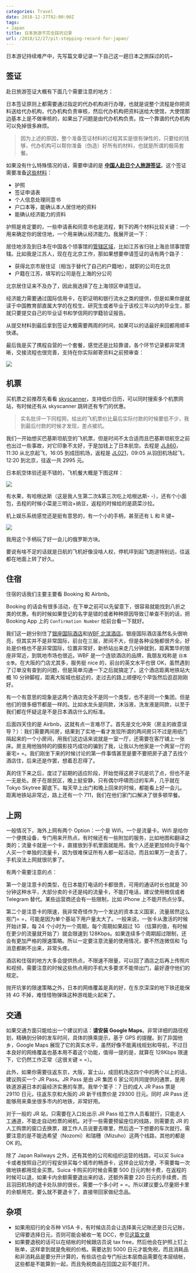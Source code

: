 ```yaml
---
categories: Travel
date: 2018-12-27T02:00:00Z
tags:
- Japan
title: 日本旅游不完全踩坑记录
url: /2018/12/27/pit-stepping-record-for-japan/
---
```


日本游记持续难产中，先写篇文章记录一下自己这一趟日本之旅踩过的坑~

<!--more-->

## 签证

赴日旅游签证大概有下面几个需要注意的地方：

日本签证原则上都需要通过指定的代办机构进行办理，也就是说整个流程是你把资料送给代办机构，代办机构负责审核，然后代办机构把资料送给大使馆，大使馆那边基本上是不做审核的，如果出了问题是由代办机构负责。找一个靠谱的代办机构可以免掉很多麻烦。

> 因为上述的原因，整个准备签证材料的过程其实是很有弹性的，只要给的钱够，代办机构可以帮你准备（伪造）好所有的材料，也就是所谓的极简套餐。

如果没有什么特殊情况的话，需要申请的是 [**中国人赴日个人旅游签证**](https://www.cn.emb-japan.go.jp/consular/visa_dantai.htm)。这个签证需要准备[这些材料](https://www.cn.emb-japan.go.jp/consular/joho180301.htm)：

- 护照
- 签证申请表
- 个人信息处理同意书
- 户口本等，能确认本人居住地的资料
- 能确认经济能力的资料

护照是肯定要的，一些申请表和同意书也是流程，剩下的两个材料比较关键：一个用来确定你的居住地，一个用来确认经济能力。我展开说一下：

居住地涉及到日本在中国各个领事馆的[管辖区域](https://www.cn.emb-japan.go.jp/consular/visa_dantai.htm)，比如江苏省归驻上海总领事馆管辖。比如我是江苏人，现在在北京工作，那如果想要申请签证的话有两个路子：

- 获得北京市居住证（相当于替代了自己的户籍地），就职的公司在北京
- 户籍在江苏，填写的公司是在上海的分公司

北京居住证来不及办了，因此我选择了在上海领区申请签证。

经济能力需要通过国际信用卡，在职证明和银行流水之类的提供，但是如果你是就读于中国教育部直属大学的在校生、研究生或者毕业于该校三年以内的毕业生，那就只要提交自己的毕业证书和学信网的学籍验证报告。

从提交材料到最后拿到签证大概需要两周的时间，如果可以的话最好来回都用顺丰快递。

最后我是买了携程自营的一个套餐，感觉还是比较靠谱，各个环节记录都非常清晰，交接流程也很完善，支持在你实际邮寄资料之前预审查：

![](apply-visa.png)

## 机票

买机票之前推荐先看看 [skyscanner](https://www.skyscanner.net/)，支持低价日历，可以同时搜索多个机票网站，有时候还有从 skyscanner 跳转还有专门的优惠。

> 实名批评一下同程网，给出的飞机票价比最后实际付款的时候要低不少，我到最后付款的时候才发现，差点被坑。

我们一开始想买巴基斯坦航空的飞机票，但是时间不太合适而且巴基斯坦航空之前也出过一些事故，对它印象不太好，于是加钱上了日本航空。去程是 [JL860](https://flightaware.com/live/flight/JAL860)，11:30 从北京起飞，16:05 到成田机场，返程是 [JL021](https://flightaware.com/live/flight/JAL21)，09:05 从羽田机场起飞，12:20 到北京，往返一共 2995 元。

日本航空体验还是不错的，飞机餐大概是下图这样：

![](food-on-plane.jpg)

有水果，有哈根达斯（这是我人生第二次&第三次吃上哈根达斯- -），还有个小面包，去程的时候小菜是三明治+纳豆，返程的时候给的是蔬菜沙拉。

机上娱乐系统感觉还是挺有意思的，有一个小的手柄，甚至还有 L 和 R 键~

![](handle-on-plane.jpg)

我用这个手柄玩了好一会儿的俄罗斯方块。

要说有啥不足的话就是日航的飞机好像没啥人权，停机坪到起飞跑道特别远，往返都在地面上转了好久。

## 住宿

住宿的话我们主要主要看 Booking 和 Airbnb。

Booking 的话会有很多活动，在下单之前可以先留意下，很容易就能找到八折之类的优惠。有的时候如果登记的名字是错的或者种种原因导致订单查不到的话，把 Booking App 上的 `Confirmation Number` 给前台看一下就好。

我们这一趟分别住了[银座国际酒店](https://www.booking.com/hotel/jp/ginza-kokusai.zh-cn.html)和[WBF 北滨酒店](https://www.booking.com/hotel/jp/pressance-kitahama-by-wbf.zh-cn.html)。银座国际酒店虽然名头很响亮，但其实并不是非常国际，前台在三层，房间不大，但是各种设施都很齐全。好处是价格也不是非常国际，位置非常好，新桥站出来走几分钟就到，距离繁华的银座非常近，到筑地市场也很近。WBF 是一个连锁酒店的品牌，我朋友戏称是 `日本全季`。在大阪的门店尤其多，服务挺 nice 的，前台的英文水平也很 OK，虽然遇到了订单没有查到的问题，但是简单沟通一下之后就搞定了。这个酒店距离地铁站大概 10 分钟脚程，距离大阪城也挺近的，走过去的路上顺便吃个早饭然后逛逛刚刚好。

有一个有意思的现象是这两个酒店完全不是同一个类型，也不是同一个集团，但是他们的很多细节都是一样的。比如水龙头是同款，沐浴液，洗发液是同款，以至于我们都在怀疑这是不是日本酒店什么的标准。

后面四天住的是 Airbnb，这就有点一言难尽了。首先是文化冲突（房主的故意误导？）：我们需要两间房，结果到了实地一看才发现所谓的两间房只不过是用纸门隔起来的一个小房间，用我们这边话来说就是一室一厅，还需要在客厅铺上一张床。房主用他独特的的摄影技巧成功的骗到了我，让我以为他家是一个两室一厅的豪宅= =。我们刚坐下来的时候讨论的第一件事情甚至是要不要把房子退了去找个酒店住，后来还是作罢，想着忍忍得了。

真的住下来之后，度过了前期的适应阶段，开始觉得这房子坑是坑了点，但也不是一无是处。房子在居民区，晚上挺安静，只有偶尔呼啸而过的车声，几乎就在 Tokyo Skytree 脚底下。每天早上出门和晚上回来的时候，都能看上好一会儿。距离地铁站非常近，路上还有一个 711，我们在他们家门口解决了很多顿早餐。

## 上网

一般情况下，海外上网有两个 Option：一个是 Wifi，一个是流量卡。Wifi 是给你一个便携设备，专门用来开热点，有时候还有一些附加的服务，比如地图和翻译之类的；流量卡就是一个卡，直接放到手机里面就能用。我个人还是更加倾向于每个人买一个单独的流量卡，因为很难保证所有人都一起活动，而且如果万一走丢了，手机没法上网就很坑爹了。

有两个需要注意的点：

第一个是注意卡的类型，在日本能打电话的卡都很贵，可用的通话时长也就是 30 分钟这种水平，大部分卖的卡还是纯的流量卡，不能打电话，建议使用微信或者 Telegram 替代。某些运营商还会有一些限制，比如 iPhone 上不能开热点分享。

第二个是注意卡的限速，我非常奇怪作为一个发达的资本主义国家，流量居然这么抠门= =，可能是因为单个基站下用户量太大了。一般来说，一张卡从激活的时候开始计算，每 24 个小时为一个周期，每个周期如果超过 1G （估算的值，有时候在更少的流量就开始了）就会限速到 128Kbps。如果连续多个周期超过限制，还会有更加严格的限速策略。所以一定要注意流量的使用情况，要不然连微信和 Tg 消息都刷不出来，非常头疼。

酒店和住宿的地方大多会提供热点，不限速不限量，可以回了酒店之后再上传照片和视频，需要注意的时候这些热点用的手机大多要求不能带出门，最好遵守他们的规定。

抛开坑爹的限速策略之外，日本的网络覆盖是真的好，在东京深深的地下铁还能保持 4G 不掉，难怪怪物弹珠这种游戏能火起来了。

## 交通

如果交通方面只能给出一个建议的话：**请安装 Google Maps**。非常详细的路径规划，精确到分钟的发车时间，具体的换乘提示，基于 GPS 的提醒。到了异国他乡，Google Maps 展现了它的真实水平，虽然好像不能离线规划和导航，不过日本良好的网络覆盖也基本用不着这个功能，值得一提的是，就算在 128Kbps 限速下，它仍然工作正常（这很关键 = =）。

此外，如果你需要往返东京，大阪，富士山，成田机场这四个中的两个以上的话，建议购买一个 JR Pass。JR Pass 是由 JR 集团 6 家公司共同提供的通票，是用铁道游遍日本的最经济实惠的车票。我举个栗子：7 日的成人 JR Pass 票是 29110 日元，往返东京和大阪的 JR 新干线票价是 29300 日元。同时 JR Pass 还能够用来乘坐很多市内的地铁，非常好用。

对于一般的 JR 站，只需要在入口处出示 JR Pass 给工作人员看就行，只能走人工通道，不能走自动检票的闸机。对于一些需要预留座位的线路，则需要去 JR 的人工购票的窗口去换票，跟工作人员说要去哪里，然后选一下想要的车次就行。需要注意的是不能选希望（Nozomi）和瑞穗（Mizuho）这两个线路，其他的都是 OK 的。

除了 Japan Railways 之外，还有其他的公司和组织运营的线路，可以买 Suica 卡或者按照自己的行程安排买每个城市的畅游卡，这样会比较方便，不需要每一次做地铁都用现金买票。Suica 卡购买的时候会需要 500 日元的制卡费，在返程的时候可以退，如果卡内余额需要退出来的话，还额外需要 220 日元的手续费，而且羽田机场的退卡处队排的很长，需要一个多小时 = =。所以建议要么尽量把卡里的余额用完，要么就不要退卡了，直接带回家做纪念品。

## 杂项

- 如果用招行的全币种 VISA 卡，有时候店员会让选择美元记账还是日元记账，记得要选择日元，否则可能会被收一笔 DCC，参见[这篇文章](https://www.douban.com/note/508378675/)
- 如果要退税的话可以在结帐的时候跟店员说 tax free，然后他会在护照上钉上账单，这样拿到就是免税的价格。需要达到 5000 日元才能免税，而且消耗品和非消耗品是要分开计算的，有些店也会专门标出本层商品需要在本层结帐，这些都是不能算到一起，而且免税商品在回国之前不能打开。
